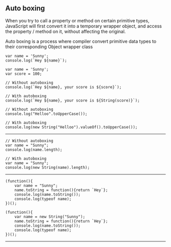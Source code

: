 ## Auto boxing

When you try to call a property or method on certain primitive types,
JavaScript will first convert it into a temporary wrapper object, and access the property / method on it,
without affecting the original.

Auto boxing is a process where compiler convert primitive data types to their corresponding Object wrapper class

```
var name = 'Sunny';
console.log(`Hey ${name}`);
```

```
var name = 'Sunny';
var score = 100;

// Without autoboxing
console.log(`Hey ${name}, your score is ${score}`);

// With autoboxing
console.log(`Hey ${name}, your score is ${String(score)}`);
```

```
// Without autoboxing
console.log("Helloo".toUpperCase());

// With autoboxing
console.log(new String("Helloo").valueOf().toUpperCase());
```

---

```
// Without autoboxing
var name = "Sunny";
console.log(name.length);

// With autoboxing
var name = "Sunny";
console.log(new String(name).length);
```

---

```
(function(){
    var name = "Sunny";
    name.toString = function(){return `Hey`};
    console.log(name.toString());
    console.log(typeof name);
})();
```

```
(function(){
    var name = new String("Sunny");
    name.toString = function(){return `Hey`};
    console.log(name.toString());
    console.log(typeof name);
})();
```

---
